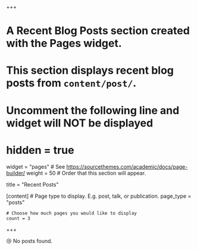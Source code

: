 +++
# A Recent Blog Posts section created with the Pages widget.
# This section displays recent blog posts from `content/post/`.

# Uncomment the following line and widget will NOT be displayed
# hidden = true

widget = "pages"  # See https://sourcethemes.com/academic/docs/page-builder/
weight = 50  # Order that this section will appear.

title = "Recent Posts"

[content]
	# Page type to display. E.g. post, talk, or publication.
	page_type = "posts"

	# Choose how much pages you would like to display
	count = 3
+++

:cry: No posts found.

